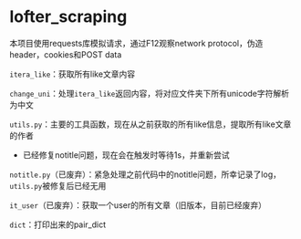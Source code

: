 # lofter_scraping


本项目使用requests库模拟请求，通过F12观察network protocol，伪造header，cookies和POST data


`itera_like`：获取所有like文章内容


`change_uni`：处理`itera_like`返回内容，将对应文件夹下所有unicode字符解析为中文


`utils.py`：主要的工具函数，现在从之前获取的所有like信息，提取所有like文章的作者
- 已经修复notitle问题，现在会在触发时等待1s，并重新尝试


`notitle.py`（已废弃）：紧急处理之前代码中的notitle问题，所幸记录了log，`utils.py`被修复后已经无用


`it_user`（已废弃）：获取一个user的所有文章（旧版本，目前已经废弃）


`dict`：打印出来的pair_dict

